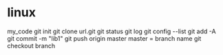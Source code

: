 # linux
my_code
 git init
 git clone url.git
 git status
 git log
 git config --list
 git add -A
 git commit -m "lib1"
 git push origin master
 master = branch name 
 git checkout branch
 
